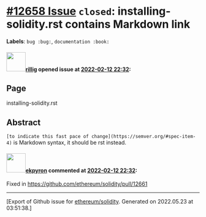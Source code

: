# [\#12658 Issue](https://github.com/ethereum/solidity/issues/12658) `closed`: installing-solidity.rst contains Markdown link
**Labels**: `bug :bug:`, `documentation :book:`


#### <img src="https://avatars.githubusercontent.com/u/3233724?u=f6078ab5e3a5d67c552cc9104bd270425a5a9224&v=4" width="50">[rillig](https://github.com/rillig) opened issue at [2022-02-12 22:32](https://github.com/ethereum/solidity/issues/12658):

## Page

installing-solidity.rst

## Abstract

`[to indicate this fast pace of change](https://semver.org/#spec-item-4)` is Markdown syntax, it should be rst instead.

#### <img src="https://avatars.githubusercontent.com/u/1347491?v=4" width="50">[ekpyron](https://github.com/ekpyron) commented at [2022-02-12 22:32](https://github.com/ethereum/solidity/issues/12658#issuecomment-1038912676):

Fixed in https://github.com/ethereum/solidity/pull/12661


-------------------------------------------------------------------------------



[Export of Github issue for [ethereum/solidity](https://github.com/ethereum/solidity). Generated on 2022.05.23 at 03:51:38.]
